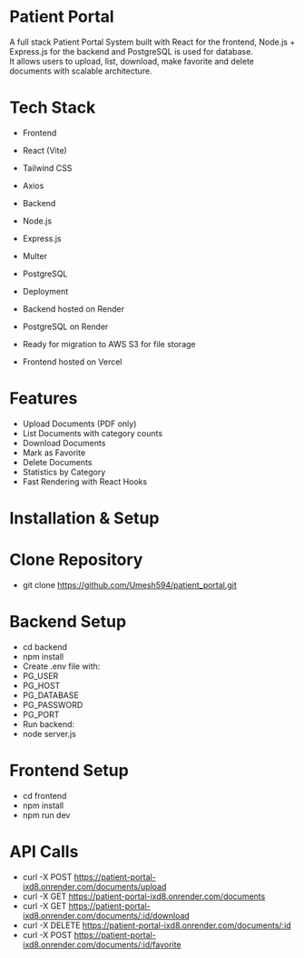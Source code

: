 # Patient Portal

A full stack Patient Portal System built with React for the frontend, Node.js + Express.js for the backend and PostgreSQL is used for database.  
It allows users to upload, list, download, make favorite and delete documents with scalable architecture.

# Tech Stack

- Frontend  
- React (Vite)  
- Tailwind CSS  
- Axios 

- Backend  
- Node.js  
- Express.js  
- Multer  
- PostgreSQL  

- Deployment  
- Backend hosted on Render  
- PostgreSQL on Render  
- Ready for migration to AWS S3 for file storage  
- Frontend hosted on Vercel  

# Features

- Upload Documents (PDF only)
- List Documents with category counts
- Download Documents
- Mark as Favorite
- Delete Documents
- Statistics by Category
- Fast Rendering with React Hooks

# Installation & Setup

# Clone Repository
- git clone https://github.com/Umesh594/patient_portal.git
# Backend Setup
- cd backend
- npm install
- Create .env file with:
- PG_USER
- PG_HOST
- PG_DATABASE
- PG_PASSWORD
- PG_PORT
- Run backend:
- node server.js
# Frontend Setup
- cd frontend
- npm install
- npm run dev

# API Calls
- curl -X POST https://patient-portal-ixd8.onrender.com/documents/upload
- curl -X GET  https://patient-portal-ixd8.onrender.com/documents
- curl -X GET  https://patient-portal-ixd8.onrender.com/documents/:id/download
- curl -X DELETE https://patient-portal-ixd8.onrender.com/documents/:id
- curl -X POST https://patient-portal-ixd8.onrender.com/documents/:id/favorite
